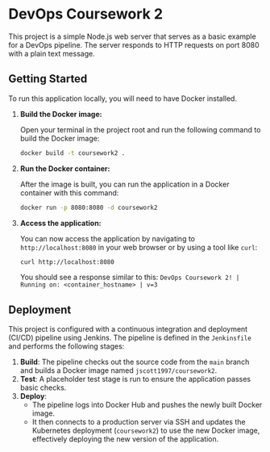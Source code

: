 # DevOps Coursework 2

This project is a simple Node.js web server that serves as a basic example for a DevOps pipeline. The server responds to HTTP requests on port 8080 with a plain text message.

## Getting Started

To run this application locally, you will need to have Docker installed.

1.  **Build the Docker image:**

    Open your terminal in the project root and run the following command to build the Docker image:

    ```bash
    docker build -t coursework2 .
    ```

2.  **Run the Docker container:**

    After the image is built, you can run the application in a Docker container with this command:

    ```bash
    docker run -p 8080:8080 -d coursework2
    ```

3.  **Access the application:**

    You can now access the application by navigating to `http://localhost:8080` in your web browser or by using a tool like `curl`:

    ```bash
    curl http://localhost:8080
    ```

    You should see a response similar to this:
    `DevOps Coursework 2! | Running on: <container_hostname> | v=3`

## Deployment

This project is configured with a continuous integration and deployment (CI/CD) pipeline using Jenkins. The pipeline is defined in the `Jenkinsfile` and performs the following stages:

1.  **Build**: The pipeline checks out the source code from the `main` branch and builds a Docker image named `jscott1997/coursework2`.
2.  **Test**: A placeholder test stage is run to ensure the application passes basic checks.
3.  **Deploy**:
    *   The pipeline logs into Docker Hub and pushes the newly built Docker image.
    *   It then connects to a production server via SSH and updates the Kubernetes deployment (`coursework2`) to use the new Docker image, effectively deploying the new version of the application.

